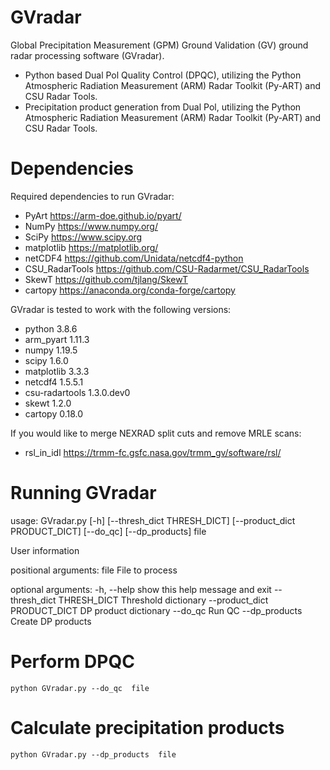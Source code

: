 # GVradar
Global Precipitation Measurement (GPM) Ground Validation (GV) ground radar processing software (GVradar). 
* Python based Dual Pol Quality Control (DPQC), utilizing the Python Atmospheric Radiation Measurement (ARM) Radar Toolkit (Py-ART) and CSU Radar Tools.
* Precipitation product generation from Dual Pol, utilizing the Python Atmospheric Radiation Measurement (ARM) Radar Toolkit (Py-ART) and CSU Radar Tools.

Dependencies
============

Required dependencies to run GVradar:

* PyArt <https://arm-doe.github.io/pyart/>
* NumPy <https://www.numpy.org/>
* SciPy <https://www.scipy.org>
* matplotlib <https://matplotlib.org/>
* netCDF4 <https://github.com/Unidata/netcdf4-python>
* CSU_RadarTools <https://github.com/CSU-Radarmet/CSU_RadarTools>
* SkewT <https://github.com/tjlang/SkewT>
* cartopy <https://anaconda.org/conda-forge/cartopy>

GVradar is tested to work with the following versions:

* python                    3.8.6
* arm_pyart                 1.11.3
* numpy                     1.19.5
* scipy                     1.6.0
* matplotlib                3.3.3
* netcdf4                   1.5.5.1
* csu-radartools            1.3.0.dev0
* skewt                     1.2.0
* cartopy                   0.18.0

If you would like to merge NEXRAD split cuts and remove MRLE scans:

* rsl_in_idl <https://trmm-fc.gsfc.nasa.gov/trmm_gv/software/rsl/>

Running GVradar
==============

usage: GVradar.py [-h] [--thresh_dict THRESH_DICT] [--product_dict PRODUCT_DICT] [--do_qc] [--dp_products] file

User information

positional arguments:
  file                  File to process

optional arguments:
  -h, --help                      show this help message and exit
  --thresh_dict THRESH_DICT       Threshold dictionary
  --product_dict PRODUCT_DICT     DP product dictionary
  --do_qc                         Run QC
  --dp_products                   Create DP products

Perform DPQC
============

    python GVradar.py --do_qc  file
    
Calculate precipitation products
===============================

    python GVradar.py --dp_products  file
